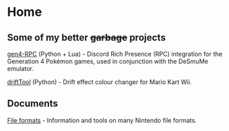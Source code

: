 # Home  
  
  
## Some of my better ~~garbage~~ projects 
[gen4-RPC](https://github.com/kiwi515/gen4-RPC) (Python + Lua) - Discord Rich Presence (RPC) integration for the Generation 4 Pokémon games, used in conjunction with the DeSmuMe emulator.  
  
[driftTool](https://github.com/kiwi515/driftTool) (Python) - Drift effect colour changer for Mario Kart Wii.


## Documents  
[File formats](/formats/formats.md) - Information and tools on many Nintendo file formats.
